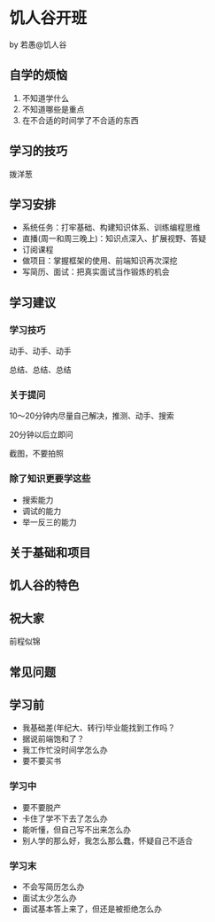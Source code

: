 # 饥人谷开班
by 若愚@饥人谷

## 自学的烦恼
1. 不知道学什么
2. 不知道哪些是重点
3. 在不合适的时间学了不合适的东西

## 学习的技巧
拨洋葱

## 学习安排
  - 系统任务：打牢基础、构建知识体系、训练编程思维
  - 直播(周一和周三晚上)：知识点深入、扩展视野、答疑
  - 订阅课程
  - 做项目：掌握框架的使用、前端知识再次深挖
  - 写简历、面试：把真实面试当作锻炼的机会

 ## 学习建议
 

### 学习技巧
动手、动手、动手

总结、总结、总结

### 关于提问

10～20分钟内尽量自己解决，推测、动手、搜索

20分钟以后立即问

截图，不要拍照


### 除了知识更要学这些
- 搜索能力
- 调试的能力
- 举一反三的能力



## 关于基础和项目

## 饥人谷的特色


## 祝大家
前程似锦
## 常见问题
## 学习前
- 我基础差(年纪大、转行)毕业能找到工作吗？
- 据说前端饱和了？
- 我工作忙没时间学怎么办
- 要不要买书

### 学习中
- 要不要脱产
- 卡住了学不下去了怎么办
- 能听懂，但自己写不出来怎么办
- 别人学的那么好，我怎么那么蠢，怀疑自己不适合

### 学习末
- 不会写简历怎么办
- 面试太少怎么办
- 面试基本答上来了，但还是被拒绝怎么办






  
